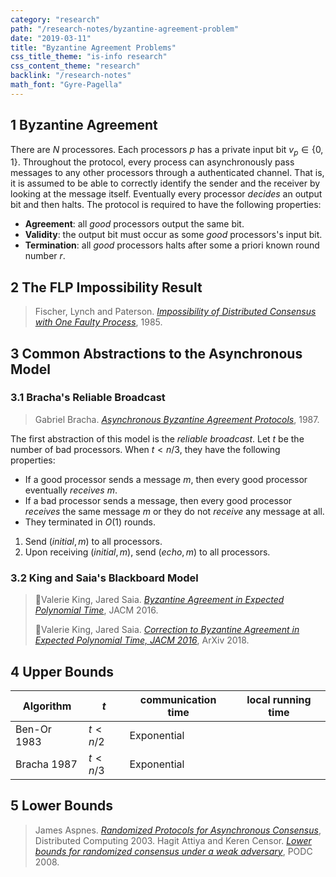 ```yaml
---
category: "research"
path: "/research-notes/byzantine-agreement-problem"
date: "2019-03-11"
title: "Byzantine Agreement Problems"
css_title_theme: "is-info research"
css_content_theme: "research"
backlink: "/research-notes"
math_font: "Gyre-Pagella"
---
```



## 1 Byzantine Agreement

There are $N$ processores.
Each processors $p$ has a private input bit $v_p\in\{0, 1\}$.
Throughout the protocol, every process can asynchronously pass messages to any other processors through a authenticated channel. 
That is, it is assumed to be able to correctly identify the sender and the receiver by looking at the message itself.
Eventually every processor _decides_ an output bit and then halts.
The protocol is required to have the following properties:

* **Agreement**: all _good_ processors output the same bit.
* **Validity**: the output bit must occur as some _good_ processors's input bit.
* **Termination**: all _good_ processors halts after some a priori known round number $r$.

## 2 The FLP Impossibility Result

> Fischer, Lynch and Paterson. [_Impossibility of Distributed Consensus with One Faulty Process_](https://groups.csail.mit.edu/tds/papers/Lynch/jacm85.pdf), 1985.


## 3 Common Abstractions to the Asynchronous Model

### 3.1 Bracha's Reliable Broadcast

> Gabriel Bracha. [_Asynchronous Byzantine Agreement Protocols_](https://core.ac.uk/download/pdf/82523202.pdf), 1987.

The first abstraction of this model is the _reliable broadcast_. Let $t$ be the number of bad processors. When $t < n/3$, they have the following properties:

* If a good processor sends a message $m$, then every good processor eventually _receives_ $m$.
* If a bad processor sends a message, then every good processor _receives_ the same message $m$ or they do not _receive_ any message at all.
* They terminated in $O(1)$ rounds.



1. Send $(initial, m)$ to all processors.
2. Upon receiving $(initial, m)$, send $(echo, m)$ to all processors.


### 3.2 King and Saia's Blackboard Model

> 📑Valerie King, Jared Saia. [_Byzantine Agreement in Expected Polynomial Time_](https://dl.acm.org/citation.cfm?id=2837019), JACM 2016.
>
> 📑Valerie King, Jared Saia. [_Correction to Byzantine Agreement in Expected Polynomial Time, JACM 2016_](https://arxiv.org/abs/1812.10169), ArXiv 2018.


## 4 Upper Bounds

| Algorithm | $t$ | communication time | local running time |
|---|---|---|---|
| Ben-Or 1983 | $t < n/2$ | Exponential |   |
| Bracha 1987 | $t < n/3$ | Exponential |   |

## 5 Lower Bounds

> James Aspnes. [_Randomized Protocols for Asynchronous Consensus_](http://disi.unitn.it/~montreso/ds/syllabus/papers/randomized-consensus-survey.pdf), Distributed Computing 2003.
> Hagit Attiya and Keren Censor. [_Lower bounds for randomized consensus under a weak adversary_](https://dspace.mit.edu/openaccess-disseminate/1721.1/64943), PODC 2008.